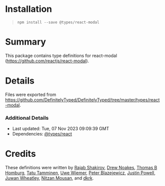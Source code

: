 # Installation
> `npm install --save @types/react-modal`

# Summary
This package contains type definitions for react-modal (https://github.com/reactjs/react-modal).

# Details
Files were exported from https://github.com/DefinitelyTyped/DefinitelyTyped/tree/master/types/react-modal.

### Additional Details
 * Last updated: Tue, 07 Nov 2023 09:09:39 GMT
 * Dependencies: [@types/react](https://npmjs.com/package/@types/react)

# Credits
These definitions were written by [Rajab Shakirov](https://github.com/radziksh), [Drew Noakes](https://github.com/drewnoakes), [Thomas B Homburg](https://github.com/homburg), [Tatu Tamminen](https://github.com/ttamminen), [Uwe Wiemer](https://github.com/hallowatcher), [Peter Blazejewicz](https://github.com/peterblazejewicz), [Justin Powell](https://github.com/jpowell), [Juwan Wheatley](https://github.com/fiberjw), [Nitzan Mousan](https://github.com/nitzanmo), and [dkrk](https://github.com/grgr-dkrk).
